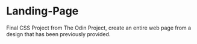 # Landing-Page
Final CSS Project from The Odin Project, create an entire web page from a design that has been previously provided. 

